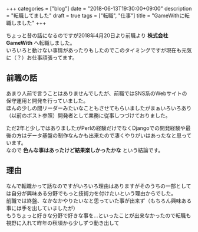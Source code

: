 +++
categories = ["blog"]
date = "2018-06-13T19:30:00+09:00"
description = "転職してました"
draft = true
tags = ["転職", "仕事"]
title = "GameWithに転職しました"
+++

ちょっと昔の話になるのですが2018年4月20日より前職より **株式会社GameWith** へ転職しました。  
いろいろと動けない事情があったりもしたのでこのタイミングですが現在も元気に（？）お仕事頑張ってます。

## 前職の話

あまり人前で言うことはありませんでしたが、前職ではSNS系のWebサイトの保守運用と開発を行っていました。  
ほんの少しの間リーダーみたいなこともさせてもらいましたがまぁいろいろあり（以前のポスト参照）開発者として業務に従事しつづけておりました。  

ただ2年と少しではありましたがPerlの経験だけでなくDjangoでの開発経験や最後の方はデータ基盤の制作なんかも出来たので凄くやりがいはあったなと思っています。  
なので **色んな事はあったけど結果楽しかったかな** という結論です。

## 理由

なんで転職かって話なのですがいろいろ理由はありますがそのうちの一部としては自分が興味ある分野でもっと技術力を付けたいという理由からでした。  
前職では終盤、なかなかやりたいなと思っていた事が出来ず（もちろん興味ある事には手を出していましたが）  
もうちょっと好きな分野で好きな事を…といったことが出来なかったので転職も視野に入れて昨年の秋頃から少しずつ動き出して
